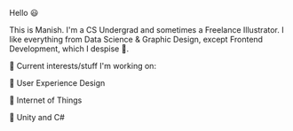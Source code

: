 Hello 😃

This is Manish. I'm a CS Undergrad and sometimes a Freelance Illustrator. I like everything from Data Science & Graphic Design, except Frontend Development, which I despise 🤢.

👾 Current interests/stuff I'm working on:

🔷 User Experience Design

🔷 Internet of Things

🔷 Unity and C#
